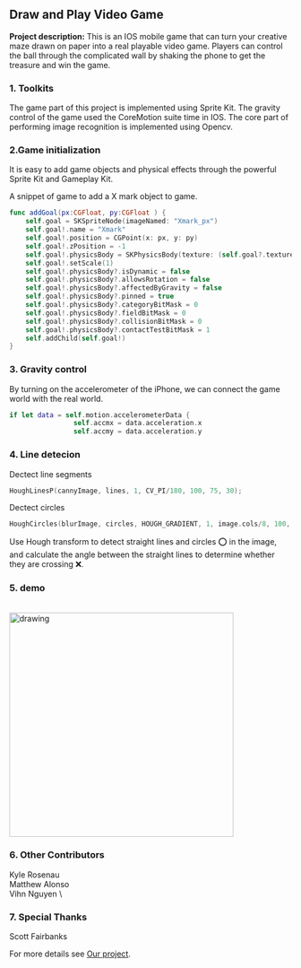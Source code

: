 ## Draw and Play Video Game

**Project description:** This is an IOS mobile game that can turn your creative maze drawn on paper into a real playable video game. Players can control the ball through the complicated wall by shaking the phone to get the treasure and win the game.

### 1. Toolkits

The game part of this project is implemented using Sprite Kit.
The gravity control of the game used the CoreMotion suite time in IOS.
The core part of performing image recognition is implemented using Opencv.


### 2.Game initialization
It is easy to add game objects and physical effects through the powerful Sprite Kit and Gameplay Kit.

A snippet of game to add a X mark object to game.
```swift
func addGoal(px:CGFloat, py:CGFloat ) {
    self.goal = SKSpriteNode(imageNamed: "Xmark_px")
    self.goal!.name = "Xmark"
    self.goal!.position = CGPoint(x: px, y: py)
    self.goal!.zPosition = -1
    self.goal!.physicsBody = SKPhysicsBody(texture: (self.goal?.texture)!, size:(self.goal?.texture)!.size())
    self.goal!.setScale(1)
    self.goal!.physicsBody?.isDynamic = false
    self.goal!.physicsBody?.allowsRotation = false
    self.goal!.physicsBody?.affectedByGravity = false
    self.goal!.physicsBody?.pinned = true
    self.goal!.physicsBody?.categoryBitMask = 0
    self.goal!.physicsBody?.fieldBitMask = 0
    self.goal!.physicsBody?.collisionBitMask = 0
    self.goal!.physicsBody?.contactTestBitMask = 1
    self.addChild(self.goal!)
}
```

### 3. Gravity control
By turning on the accelerometer of the iPhone, we can connect the game world with the real world.

```swift
if let data = self.motion.accelerometerData {
                self.accmx = data.acceleration.x
                self.accmy = data.acceleration.y
```

### 4. Line detecion

Dectect line segments
```cpp
HoughLinesP(cannyImage, lines, 1, CV_PI/180, 100, 75, 30);
```

Dectect circles
```cpp
HoughCircles(blurImage, circles, HOUGH_GRADIENT, 1, image.cols/8, 100, 100, 0, 0);
```
Use Hough transform to detect straight lines and circles ⭕️ in the image, and calculate the angle between the straight lines to determine whether they are crossing ❌.
### 5. demo
\
<img src="images/dap_demo.gif?raw=true" alt="drawing" width="400"/>

### 6. Other Contributors
Kyle Rosenau \
Matthew Alonso \
Vihn Nguyen \

### 7. Special Thanks
Scott Fairbanks

For more details see [Our project](https://github.com/sakurasoso/Draw-and-Play-Video-Game?organization=sakurasoso&organization=sakurasoso).
